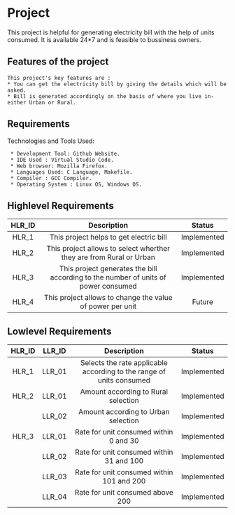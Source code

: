 # **Project**    

This project is helpful for generating electricity bill with the help of units consumed.
It is available 24*7 and is feasible to bussiness owners.
 
 ## **Features of the project**
 ```     
 This project's key features are :
 * You can get the electricity bill by giving the details which will be asked.
 * Bill is generated accordingly on the basis of where you live in-either Urban or Rural.
 
 ```
## **Requirements**
 
 Technologies and Tools Used:
 
     * Development Tool: Github Website.
     * IDE Used : Virtual Studio Code.
     * Web browser: Mozilla Firefox.
     * Languages Used: C Language, Makefile.
     * Compiler : GCC Compiler.
     * Operating System : Linux OS, Windows OS.
     
## Highlevel Requirements
|HLR_ID|Description|Status|
|:--:|:--:|:--:|
|HLR_1|This project helps to get electric bill|Implemented|
|HLR_2|This project allows to select wherther they are from Rural or Urban|Implemented|
|HLR_3|This project generates the bill according to the number of units of power consumed|Implemented|
|HLR_4|This project allows to change the value of power per unit|Future|

    
## Lowlevel Requirements
|HLR_ID|LLR_ID|Description|Status|
|:--:|:--:|:--:|:--:|
|HLR_1|LLR_01|Selects the rate applicable according to the range of units consumed|Implemented|
|HLR_2|LLR_01|Amount according to Rural selection|Implemented|
||LLR_02|Amount according to Urban selection|Implemented|
|HLR_3|LLR_01|Rate for unit consumed within 0 and 30|Implemented|
||LLR_02|Rate for unit consumed within 31 and 100|Implemented|
||LLR_03|Rate for unit consumed within 101 and 200|Implemented|
||LLR_04|Rate for unit consumed above 200|Implemented|
